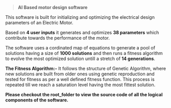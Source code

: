 >**AI Based motor design software**

This software is built for initializing and optimizing the electrical design parameters of
an Electric Motor. 

Based on **4 user inputs** it generates and optimizes **38 parameters** which 
contribute towards the performance of the motor.

The software uses a cordinated map of equations to generate a pool of solutions having
a size of **1000 solutions** and then runs a fitness algorithm to evolve the most optimized
solution untill a stretch of **14 generations**.

**The Fitness Algorithm:-**
    It follows the structure of Genetic Algorithm, where new solutions are built from older 
    ones using genetic reproduction and tested for fitness as per a well defined fitness function.
    This process is repeated till we reach a saturation level having the most fittest solution.
    
**Please checkout the root_folder to view the source code of all the logical
components of the software.**
